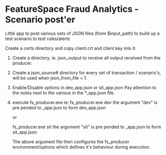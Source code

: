 # FeatureSpace Fraud Analytics - Scenario post'er

Little app to post various sets of JSON files (from $input_path) to build up a test scenario to test rules/alerts

Create a certs directory and copy client.crt and client.key into it.

1. Create a directory, ie. json_output to receive all output received from the producer.

2. Create a json_source# directory for every set of transaction / scenario's, will be used when json_from_file = 1.

3. Enable/Disable options in dev_app.json or sit_app.json
    Pay attention to the notes next to the various in the *_app.json file.

4. execute fs_producer.exe <argument>
    ie: 
    fs_producer.exe dev
        the argument "dev" is pre pended to _app.json to form dev_app.json
    
    or
    
    fs_producer.exe sit 
        the argument "sit" is pre pended to _app.json to form sit_app.json

    The above argument file then configures the fs_producer environment/options which defines it's behaviour during execution.